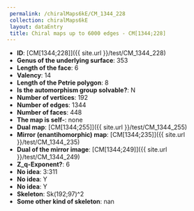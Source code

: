 ```yaml
--- 
 permalink: /chiralMaps6kE/CM_1344_228 
 collection: chiralMaps6kE
 layout: dataEntry
 title: Chiral maps up to 6000 edges - CM[1344;228]
---
```


- **ID**: [CM[1344;228]]({{ site.url }}/test/CM_1344_228)
- **Genus of the underlying surface**: 353
- **Length of the face**: 6
- **Valency**: 14
- **Length of the Petrie polygon**: 8
- **Is the automorphism group solvable?**: N
- **Number of vertices**: 192
- **Number of edges**: 1344
- **Number of faces**: 448
- **The map is self-**: none
- **Dual map**: [CM[1344;255]]({{ site.url }}/test/CM_1344_255)
- **Mirror (enantihomorphic) map**: [CM[1344;235]]({{ site.url }}/test/CM_1344_235)
- **Dual of the mirror image**: [CM[1344;249]]({{ site.url }}/test/CM_1344_249)
- **Z_q-Exponent?**: 6
- **No idea**:  3:311
- **No idea**: Y
- **No idea**: Y
- **Skeleton**: Sk(192;97)^2
- **Some other kind of skeleton**: nan
